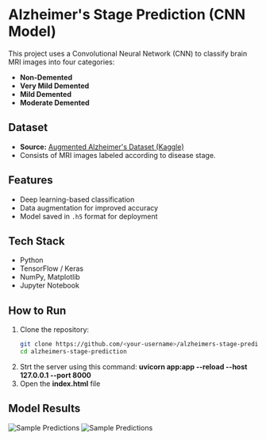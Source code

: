 # Alzheimer's Stage Prediction (CNN Model)

This project uses a Convolutional Neural Network (CNN) to classify brain MRI images into four categories:
- **Non-Demented**
- **Very Mild Demented**
- **Mild Demented**
- **Moderate Demented**

## Dataset
- **Source:** [Augmented Alzheimer's Dataset (Kaggle)](https://www.kaggle.com/datasets)  
- Consists of MRI images labeled according to disease stage.

## Features
- Deep learning-based classification
- Data augmentation for improved accuracy
- Model saved in `.h5` format for deployment

## Tech Stack
- Python
- TensorFlow / Keras
- NumPy, Matplotlib
- Jupyter Notebook

## How to Run
1. Clone the repository:
   ```bash
   git clone https://github.com/<your-username>/alzheimers-stage-prediction.git
   cd alzheimers-stage-prediction
2. Strt the server using this command: **uvicorn app:app --reload --host 127.0.0.1 --port 8000**
3. Open the **index.html** file

## Model Results

![Sample Predictions](snapshots/2.png)
![Sample Predictions](snapshots/1.png)

